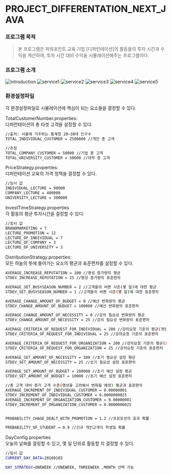 ﻿# PROJECT_DIFFERENTATION_NEXT_JAVA
### 프로그램 목적
> 본 프로그램은  파워포인트 교육 기업 [디퍼런테이션]의 활동들의 투자 시간과 
> 수익을 계산하여, 투자 시간 대비 수익을 시뮬레이션해주는 프로그램이다.

### 프로그램 소개
![introduction](http://i.imgur.com/zvWEfDR.jpg)
![service1](http://i.imgur.com/3W3eP0Q.jpg)
![service2](http://i.imgur.com/OBh47ak.jpg)
![service3](http://i.imgur.com/xlK3sWJ.jpg)
![service4](http://i.imgur.com/8WNMibz.jpg)
![service5](http://i.imgur.com/j6H7PcD.jpg)

### 환경설정파일
각 환경설정파일로 시뮬레이션에 핵심이 되는 요소들을 결정할 수 있다.

TotalCustomerNumber.properties: \
디퍼런테이션의 총 타겟 고객을 설정할 수 있다.
```sh
//출처: 서울에 거주하는 통계청 20~30대 인구수
TOTAL_INDIVIDUAL_CUSTOMER = 2500000 //개인 총 고객

//추청
TOTAL_COMPANY_CUSTOMER = 50000 //기업 총 고객
TOTAL_UNIVERSITY_CUSTOMER = 50000 //대학 총 고객
``` 

PriceStrategy.properties: \
디퍼런테이션 교육의 가격 정책을 결정할 수 있다.
```sh
//임시 값
INDIVIDUAL_LECTURE = 90000
COMPANY_LECTURE = 400000
UNIVERSITY_LECTURE = 300000
``` 

InvestTimeStrategy.properties\
각 활동의 평균 투자시간을 결정할 수 있다.
```sh
//임시 값
BRANDMARKETING = 7
LECTURE_PROMOTION = 12
LECTURE_OF_INDIVIDUAL = 7
LECTURE_OF_COMPANY = 3
LECTURE_OF_UNIVERSITY = 3
``` 

DistributionStrategy.properties: \
모든 하늘의 뜻에 들어가는 요소의 평균과 표준편차를 설정할 수 있다.
```sh
AVERAGE_INCREASE_REPUTATION = 100 //명성 증가량의 평균
STDEV_INCREASE_REPUTATION = 25 //명성 증가량의 표준편차

AVERAGE_SET_BUSYSEASON_NUMBER = 2 //고객들의 바쁜 시즌(몇 달)에 대한 평균
STDEV_SET_BUSYSEASON_NUMBER = 1 //고객들의 바쁜 시즌(몇 달)에 대한 표준편차

AVERAGE_CHANGE_AMOUNT_OF_BUDGET = 0 //예산 변화량의 평균
STDEV_CHANGE_AMOUNT_OF_BUDGET = 100000 //예산 변화량의 표준편차

AVERAGE_CHANGE_AMOUNT_OF_NECESSITY = 0 //강의 필요성 변화량의 평균
STDEV_CHANGE_AMOUNT_OF_NECESSITY = 25 //강의 필요성 변화량의 표준편차

AVERAGE_CRITERIA_OF_REQUEST_FOR_INDIVIDUAL = 200 //강의요청 기준의 평균(개인)
STDEV_CRITERIA_OF_REQUEST_FOR_INDIVIDUAL = 25 //강의요청 기준의 표준편차

AVERAGE_CRITERIA_OF_REQUEST_FOR_ORGANIZATION = 200 //강의요청 기준의 평균(조직)
STDEV_CRITERIA_OF_REQUEST_FOR_ORGANIZATION = 25 //강의요청 기준의 표준편차

AVERAGE_SET_AMOUNT_OF_NECESSITY = 100 //초기 필요성 설정 평균
STDEV_SET_AMOUNT_OF_NECESSITY = 25 //초기 필요성 설정 표준편차

AVERAGE_SET_AMOUNT_OF_BUDGET = 200000 //초기 예산 설정 평균
STDEV_SET_AMOUNT_OF_BUDGET = 10000 //초기 예산 설정 표준편차

//총 고객 대비 증가 고객 수준(명성을 고려해서 변화될 예정) 평균과 표준편차
AVERAGE_INCREMENT_OF_INDIVIDUAL_CUSTOMER = 0.00000001 
STDEV_INCREMENT_OF_INDIVIDUAL_CUSTOMER = 0.0000000025 
AVERAGE_INCREMENT_OF_ORGANIZATION_CUSTOMER = 0.00000001 
STDEV_INCREMENT_OF_ORGANIZATION_CUSTOMER = 0.0000000025


PROBABILITY_CHAGE_DEALT_WITH_PROMOTION = 1.2 //프로모션의 효과 확률

PROBABILITY_OF_STUDENT = 0.9 //신규 개인고객이 학생일 확률
``` 

DayConfig.properties\
오늘의 날짜를 결정할 수 있고, 몇 일 단위로 활동할 지 결정할 수 있다.
```sh
//임시 값
CURRENT_DAY_DATA=20160103

DAY_STRATEGY=ONEWEEK //ONEWEEK, THREEWEEK ,MONTH 선택 가능
``` 





